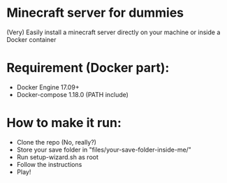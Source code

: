 # Minecraft server for dummies

(Very) Easily install a minecraft server directly on your machine or inside a Docker container

# Requirement (Docker part): 
 - Docker Engine 17.09+
 - Docker-compose 1.18.0 (PATH include)
# How to make it run:
- Clone the repo (No, really?)
- Store your save folder in "files/your-save-folder-inside-me/"
- Run setup-wizard.sh as root
- Follow the instructions
- Play!